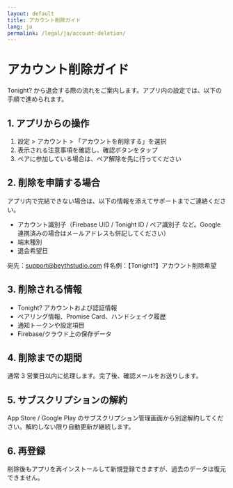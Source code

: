 ```yaml
---
layout: default
title: アカウント削除ガイド
lang: ja
permalink: /legal/ja/account-deletion/
---
```

# アカウント削除ガイド

Tonight? から退会する際の流れをご案内します。アプリ内の設定では、以下の手順で進められます。

## 1. アプリからの操作
1. 設定 > アカウント > 「アカウントを削除する」を選択
2. 表示される注意事項を確認し、確認ボタンをタップ
3. ペアに参加している場合は、ペア解除を先に行ってください

## 2. 削除を申請する場合
アプリ内で完結できない場合は、以下の情報を添えてサポートまでご連絡ください。

- アカウント識別子（Firebase UID / Tonight ID / ペア識別子 など。Google 連携済みの場合はメールアドレスも併記してください）
- 端末種別
- 退会希望日

宛先：support@beythstudio.com
件名例：【Tonight?】アカウント削除希望

## 3. 削除される情報
- Tonight? アカウントおよび認証情報
- ペアリング情報、Promise Card、ハンドシェイク履歴
- 通知トークンや設定項目
- Firebase/クラウド上の保存データ

## 4. 削除までの期間
通常 3 営業日以内に処理します。完了後、確認メールをお送りします。

## 5. サブスクリプションの解約
App Store / Google Play のサブスクリプション管理画面から別途解約してください。解約しない限り自動更新が継続します。

## 6. 再登録
削除後もアプリを再インストールして新規登録できますが、過去のデータは復元できません。
